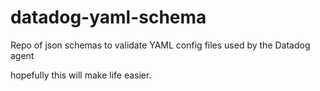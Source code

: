 # datadog-yaml-schema
Repo of json schemas to validate YAML config files used by the Datadog agent

hopefully this will make life easier.
